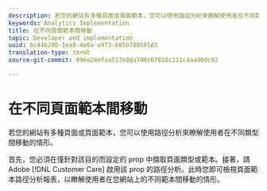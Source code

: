 ```yaml
---
description: 若您的網站有多種頁面或頁面範本，您可以使用路徑分析來瞭解使用者在不同類型間移動的情形。
keywords: Analytics Implementation
title: 在不同頁面範本間移動
topic: Developer and implementation
uuid: 8c446290-1ea8-4e0a-a973-685b700585d3
translation-type: tm+mt
source-git-commit: 99ee24efaa517e8da700c67818c111c4aa90dc02

---
```



# 在不同頁面範本間移動

若您的網站有多種頁面或頁面範本，您可以使用路徑分析來瞭解使用者在不同類型間移動的情形。

首先，您必須在僅針對該目的而設定的 prop 中擷取頁面類型或範本。接著，請 Adobe [!DNL Customer Care] 啟用該 prop 的路徑分析。此時您即可檢視頁面範本路徑分析報表，以瞭解使用者在您網站上的不同範本間移動的情形。
